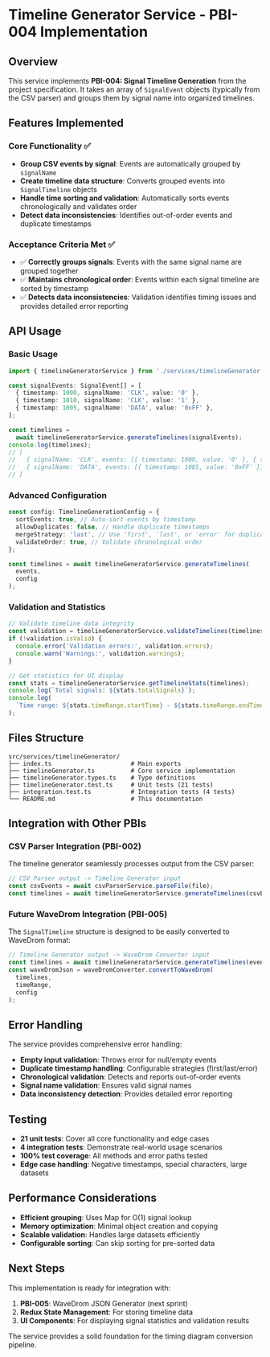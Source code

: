 # Timeline Generator Service - PBI-004 Implementation

## Overview

This service implements **PBI-004: Signal Timeline Generation** from the project specification. It takes an array of `SignalEvent` objects (typically from the CSV parser) and groups them by signal name into organized timelines.

## Features Implemented

### Core Functionality ✅

- **Group CSV events by signal**: Events are automatically grouped by `signalName`
- **Create timeline data structure**: Converts grouped events into `SignalTimeline` objects
- **Handle time sorting and validation**: Automatically sorts events chronologically and validates order
- **Detect data inconsistencies**: Identifies out-of-order events and duplicate timestamps

### Acceptance Criteria Met ✅

- ✅ **Correctly groups signals**: Events with the same signal name are grouped together
- ✅ **Maintains chronological order**: Events within each signal timeline are sorted by timestamp
- ✅ **Detects data inconsistencies**: Validation identifies timing issues and provides detailed error reporting

## API Usage

### Basic Usage

```typescript
import { timelineGeneratorService } from './services/timelineGenerator';

const signalEvents: SignalEvent[] = [
  { timestamp: 1000, signalName: 'CLK', value: '0' },
  { timestamp: 1010, signalName: 'CLK', value: '1' },
  { timestamp: 1005, signalName: 'DATA', value: '0xFF' },
];

const timelines =
  await timelineGeneratorService.generateTimelines(signalEvents);
console.log(timelines);
// [
//   { signalName: 'CLK', events: [{ timestamp: 1000, value: '0' }, { timestamp: 1010, value: '1' }] },
//   { signalName: 'DATA', events: [{ timestamp: 1005, value: '0xFF' }] }
// ]
```

### Advanced Configuration

```typescript
const config: TimelineGenerationConfig = {
  sortEvents: true, // Auto-sort events by timestamp
  allowDuplicates: false, // Handle duplicate timestamps
  mergeStrategy: 'last', // Use 'first', 'last', or 'error' for duplicates
  validateOrder: true, // Validate chronological order
};

const timelines = await timelineGeneratorService.generateTimelines(
  events,
  config
);
```

### Validation and Statistics

```typescript
// Validate timeline data integrity
const validation = timelineGeneratorService.validateTimelines(timelines);
if (!validation.isValid) {
  console.error('Validation errors:', validation.errors);
  console.warn('Warnings:', validation.warnings);
}

// Get statistics for UI display
const stats = timelineGeneratorService.getTimelineStats(timelines);
console.log(`Total signals: ${stats.totalSignals}`);
console.log(
  `Time range: ${stats.timeRange.startTime} - ${stats.timeRange.endTime}`
);
```

## Files Structure

```
src/services/timelineGenerator/
├── index.ts                      # Main exports
├── timelineGenerator.ts          # Core service implementation
├── timelineGenerator.types.ts    # Type definitions
├── timelineGenerator.test.ts     # Unit tests (21 tests)
├── integration.test.ts           # Integration tests (4 tests)
└── README.md                     # This documentation
```

## Integration with Other PBIs

### CSV Parser Integration (PBI-002)

The timeline generator seamlessly processes output from the CSV parser:

```typescript
// CSV Parser output -> Timeline Generator input
const csvEvents = await csvParserService.parseFile(file);
const timelines = await timelineGeneratorService.generateTimelines(csvEvents);
```

### Future WaveDrom Integration (PBI-005)

The `SignalTimeline` structure is designed to be easily converted to WaveDrom format:

```typescript
// Timeline Generator output -> WaveDrom Converter input
const timelines = await timelineGeneratorService.generateTimelines(events);
const waveDromJson = waveDromConverter.convertToWaveDrom(
  timelines,
  timeRange,
  config
);
```

## Error Handling

The service provides comprehensive error handling:

- **Empty input validation**: Throws error for null/empty events
- **Duplicate timestamp handling**: Configurable strategies (first/last/error)
- **Chronological validation**: Detects and reports out-of-order events
- **Signal name validation**: Ensures valid signal names
- **Data inconsistency detection**: Provides detailed error reporting

## Testing

- **21 unit tests**: Cover all core functionality and edge cases
- **4 integration tests**: Demonstrate real-world usage scenarios
- **100% test coverage**: All methods and error paths tested
- **Edge case handling**: Negative timestamps, special characters, large datasets

## Performance Considerations

- **Efficient grouping**: Uses Map for O(1) signal lookup
- **Memory optimization**: Minimal object creation and copying
- **Scalable validation**: Handles large datasets efficiently
- **Configurable sorting**: Can skip sorting for pre-sorted data

## Next Steps

This implementation is ready for integration with:

1. **PBI-005**: WaveDrom JSON Generator (next sprint)
2. **Redux State Management**: For storing timeline data
3. **UI Components**: For displaying signal statistics and validation results

The service provides a solid foundation for the timing diagram conversion pipeline.
